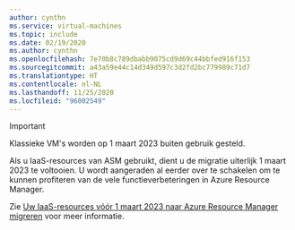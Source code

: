 ```yaml
---
author: cynthn
ms.service: virtual-machines
ms.topic: include
ms.date: 02/19/2020
ms.author: cynthn
ms.openlocfilehash: 7e70b8c789dbabb9075cd9d69c44bbfed916f153
ms.sourcegitcommit: a43a59e44c14d349d597c3d2fd2bc779989c71d7
ms.translationtype: HT
ms.contentlocale: nl-NL
ms.lasthandoff: 11/25/2020
ms.locfileid: "96002549"
---
```

> [!IMPORTANT]
> Klassieke VM's worden op 1 maart 2023 buiten gebruik gesteld.
>
> Als u IaaS-resources van ASM gebruikt, dient u de migratie uiterlijk 1 maart 2023 te voltooien. U wordt aangeraden al eerder over te schakelen om te kunnen profiteren van de vele functieverbeteringen in Azure Resource Manager.
>
> Zie [Uw IaaS-resources vóór 1 maart 2023 naar Azure Resource Manager migreren](../articles/virtual-machines/classic-vm-deprecation.md) voor meer informatie.
> 
